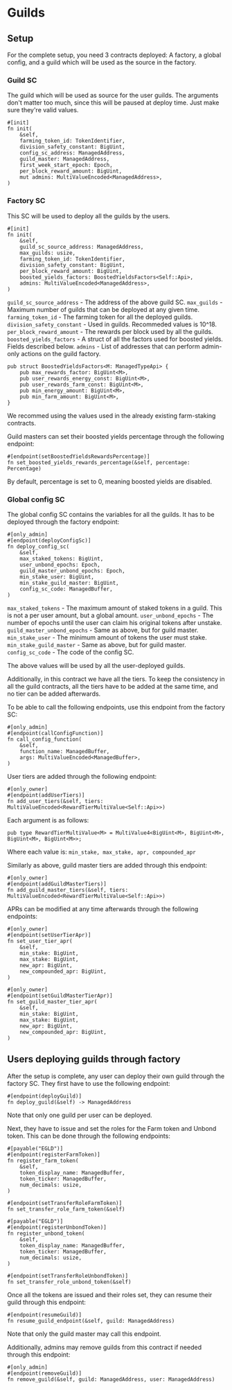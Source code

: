 # Guilds

## Setup

For the complete setup, you need 3 contracts deployed: A factory, a global config, and a guild which will be used as the source in the factory.

### Guild SC

The guild which will be used as source for the user guilds. The arguments don't matter too much, since this will be paused at deploy time. Just make sure they're valid values.

```
#[init]
fn init(
    &self,
    farming_token_id: TokenIdentifier,
    division_safety_constant: BigUint,
    config_sc_address: ManagedAddress,
    guild_master: ManagedAddress,
    first_week_start_epoch: Epoch,
    per_block_reward_amount: BigUint,
    mut admins: MultiValueEncoded<ManagedAddress>,
)
```

### Factory SC

This SC will be used to deploy all the guilds by the users.

```
#[init]
fn init(
    &self,
    guild_sc_source_address: ManagedAddress,
    max_guilds: usize,
    farming_token_id: TokenIdentifier,
    division_safety_constant: BigUint,
    per_block_reward_amount: BigUint,
    boosted_yields_factors: BoostedYieldsFactors<Self::Api>,
    admins: MultiValueEncoded<ManagedAddress>,
)
```

`guild_sc_source_address` - The address of the above guild SC.
`max_guilds` - Maximum number of guilds that can be deployed at any given time.
`farming_token_id` - The farming token for all the deployed guilds.
`division_safety_constant` - Used in guilds. Recommeded values is 10^18.
`per_block_reward_amount` - The rewards per block used by all the guilds.
`boosted_yields_factors` - A struct of all the factors used for boosted yields. Fields described below.
`admins` - List of addresses that can perform admin-only actions on the guild factory.

```
pub struct BoostedYieldsFactors<M: ManagedTypeApi> {
    pub max_rewards_factor: BigUint<M>,
    pub user_rewards_energy_const: BigUint<M>,
    pub user_rewards_farm_const: BigUint<M>,
    pub min_energy_amount: BigUint<M>,
    pub min_farm_amount: BigUint<M>,
}
```

We recommed using the values used in the already existing farm-staking contracts.

Guild masters can set their boosted yields percentage through the following endpoint:
```
#[endpoint(setBoostedYieldsRewardsPercentage)]
fn set_boosted_yields_rewards_percentage(&self, percentage: Percentage)
```

By default, percentage is set to 0, meaning boosted yields are disabled.

### Global config SC

The global config SC contains the variables for all the guilds. It has to be deployed through the factory endpoint:

```
#[only_admin]
#[endpoint(deployConfigSc)]
fn deploy_config_sc(
    &self,
    max_staked_tokens: BigUint,
    user_unbond_epochs: Epoch,
    guild_master_unbond_epochs: Epoch,
    min_stake_user: BigUint,
    min_stake_guild_master: BigUint,
    config_sc_code: ManagedBuffer,
)
```

`max_staked_tokens` - The maximum amount of staked tokens in a guild. This is not a per user amount, but a global amount.
`user_unbond_epochs` - The number of epochs until the user can claim his original tokens after unstake.
`guild_master_unbond_epochs` - Same as above, but for guild master.
`min_stake_user` - The minimum amount of tokens the user must stake.
`min_stake_guild_master` - Same as above, but for guild master.
`config_sc_code` - The code of the config SC.

The above values will be used by all the user-deployed guilds.

Additionally, in this contract we have all the tiers. To keep the consistency in all the guild contracts, all the tiers have to be added at the same time, and no tier can be added afterwards.

To be able to call the following endpoints, use this endpoint from the factory SC:
```
#[only_admin]
#[endpoint(callConfigFunction)]
fn call_config_function(
    &self,
    function_name: ManagedBuffer,
    args: MultiValueEncoded<ManagedBuffer>,
)
```

User tiers are added through the following endpoint:
```
#[only_owner]
#[endpoint(addUserTiers)]
fn add_user_tiers(&self, tiers: MultiValueEncoded<RewardTierMultiValue<Self::Api>>)
```

Each argument is as follows:
```
pub type RewardTierMultiValue<M> = MultiValue4<BigUint<M>, BigUint<M>, BigUint<M>, BigUint<M>>;
```

Where each value is: `min_stake, max_stake, apr, compounded_apr`

Similarly as above, guild master tiers are added through this endpoint:
```
#[only_owner]
#[endpoint(addGuildMasterTiers)]
fn add_guild_master_tiers(&self, tiers: MultiValueEncoded<RewardTierMultiValue<Self::Api>>)
```

APRs can be modified at any time afterwards through the following endpoints:
```
#[only_owner]
#[endpoint(setUserTierApr)]
fn set_user_tier_apr(
    &self,
    min_stake: BigUint,
    max_stake: BigUint,
    new_apr: BigUint,
    new_compounded_apr: BigUint,
)

#[only_owner]
#[endpoint(setGuildMasterTierApr)]
fn set_guild_master_tier_apr(
    &self,
    min_stake: BigUint,
    max_stake: BigUint,
    new_apr: BigUint,
    new_compounded_apr: BigUint,
)
```

## Users deploying guilds through factory

After the setup is complete, any user can deploy their own guild through the factory SC. They first have to use the following endpoint:

```
#[endpoint(deployGuild)]
fn deploy_guild(&self) -> ManagedAddress
```

Note that only one guild per user can be deployed.

Next, they have to issue and set the roles for the Farm token and Unbond token. This can be done through the following endpoints:
```
#[payable("EGLD")]
#[endpoint(registerFarmToken)]
fn register_farm_token(
    &self,
    token_display_name: ManagedBuffer,
    token_ticker: ManagedBuffer,
    num_decimals: usize,
)

#[endpoint(setTransferRoleFarmToken)]
fn set_transfer_role_farm_token(&self)

#[payable("EGLD")]
#[endpoint(registerUnbondToken)]
fn register_unbond_token(
    &self,
    token_display_name: ManagedBuffer,
    token_ticker: ManagedBuffer,
    num_decimals: usize,
)

#[endpoint(setTransferRoleUnbondToken)]
fn set_transfer_role_unbond_token(&self)
```

Once all the tokens are issued and their roles set, they can resume their guild through this endpoint:
```
#[endpoint(resumeGuild)]
fn resume_guild_endpoint(&self, guild: ManagedAddress)
```

Note that only the guild master may call this endpoint.

Additionally, admins may remove guilds from this contract if needed through this endpoint:
```
#[only_admin]
#[endpoint(removeGuild)]
fn remove_guild(&self, guild: ManagedAddress, user: ManagedAddress)
```
